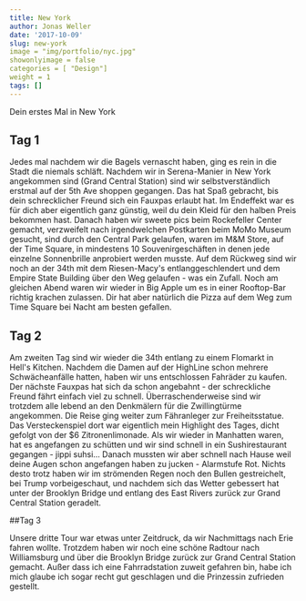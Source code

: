 ```yaml
---
title: New York
author: Jonas Weller
date: '2017-10-09'
slug: new-york
image = "img/portfolio/nyc.jpg"
showonlyimage = false
categories = [ "Design"]
weight = 1
tags: []
---
```


Dein erstes Mal in New York

<!--more-->

## Tag 1
Jedes mal nachdem wir die Bagels vernascht haben, ging es rein in die Stadt die niemals schläft. Nachdem wir in Serena-Manier in New York  angekommen sind (Grand Central Station) sind wir selbstverständlich erstmal auf der 5th Ave shoppen gegangen. Das hat Spaß gebracht, bis dein schrecklicher Freund sich ein Fauxpas erlaubt hat. Im Endeffekt war es für dich aber eigentlich ganz günstig, weil du dein Kleid für den halben Preis bekommen hast. Danach haben wir sweete pics beim Rockefeller Center gemacht, verzweifelt nach irgendwelchen Postkarten beim MoMo Museum gesucht, sind durch den Central Park gelaufen, waren im M&M Store, auf der Time Square, in mindestens 10 Souvenirgeschäften in denen jede einzelne Sonnenbrille anprobiert werden musste. Auf dem Rückweg sind wir noch an der 34th mit dem Riesen-Macy's entlanggeschlendert und dem Empire State Building über den Weg gelaufen - was ein Zufall. Noch am gleichen Abend waren wir wieder in Big Apple um es in einer Rooftop-Bar richtig krachen zulassen. Dir hat aber natürlich die Pizza auf dem Weg zum Time Square bei Nacht am besten gefallen. 


## Tag 2

Am zweiten Tag sind wir wieder die 34th entlang zu einem Flomarkt in Hell's Kitchen. Nachdem die Damen auf der HighLine schon mehrere Schwächeanfälle hatten, haben wir uns entschlossen Fahräder zu kaufen. Der nächste Fauxpas hat sich da schon angebahnt - der schreckliche Freund fährt einfach viel zu schnell. Überraschenderweise sind wir trotzdem alle lebend an den Denkmälern für die Zwillingtürme angekommen. Die Reise ging weiter zum Fähranleger zur Freiheitsstatue. Das Versteckenspiel dort war eigentlich mein Highlight des Tages, dicht gefolgt von der $6 Zitronenlimonade. Als wir wieder in Manhatten waren, hat es angefangen zu schütten und wir sind schnell in ein Sushirestaurant gegangen - jippi suhsi... 
Danach mussten wir aber schnell nach Hause weil deine Augen schon angefangen haben zu jucken - Alarmstufe Rot. Nichts desto trotz haben wir im strömenden Regen noch den Bullen gestreichelt, bei Trump vorbeigeschaut, und nachdem sich das Wetter gebessert hat unter der Brooklyn Bridge und entlang des East Rivers zurück zur Grand Central Station geradelt. 


##Tag 3

Unsere dritte Tour war etwas unter Zeitdruck, da wir Nachmittags nach Erie fahren wollte. Trotzdem haben wir noch eine schöne Radtour nach Williamsburg und über die Brooklyn Bridge zurück zur Grand Central Station gemacht. Außer dass ich eine Fahrradstation zuweit gefahren bin, habe ich mich glaube ich sogar recht gut geschlagen und die Prinzessin zufrieden gestellt. 